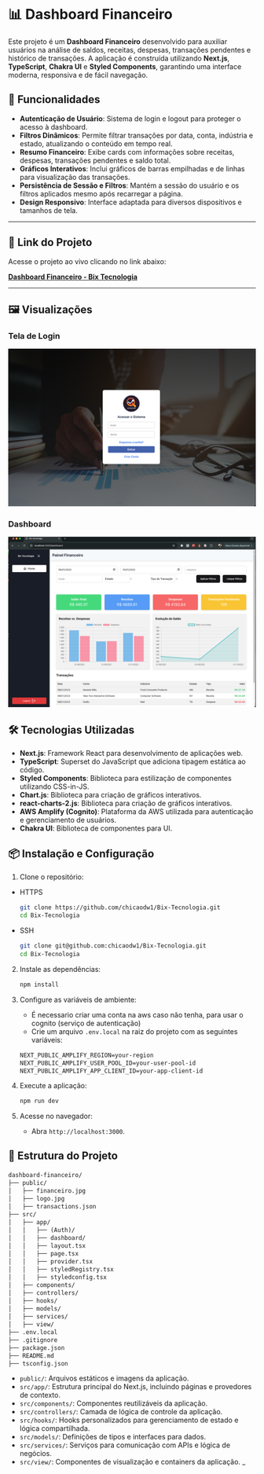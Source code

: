 # 📊 Dashboard Financeiro

Este projeto é um **Dashboard Financeiro** desenvolvido para auxiliar usuários na análise de saldos, receitas, despesas, transações pendentes e histórico de transações. A aplicação é construída utilizando **Next.js**, **TypeScript**, **Chakra UI** e **Styled Components**, garantindo uma interface moderna, responsiva e de fácil navegação.

## 🚀 Funcionalidades

- **Autenticação de Usuário**: Sistema de login e logout para proteger o acesso à dashboard.
- **Filtros Dinâmicos**: Permite filtrar transações por data, conta, indústria e estado, atualizando o conteúdo em tempo real.
- **Resumo Financeiro**: Exibe cards com informações sobre receitas, despesas, transações pendentes e saldo total.
- **Gráficos Interativos**: Inclui gráficos de barras empilhadas e de linhas para visualização das transações.
- **Persistência de Sessão e Filtros**: Mantém a sessão do usuário e os filtros aplicados mesmo após recarregar a página.
- **Design Responsivo**: Interface adaptada para diversos dispositivos e tamanhos de tela.

---

## 🔗 Link do Projeto

Acesse o projeto ao vivo clicando no link abaixo:

[**Dashboard Financeiro - Bix Tecnologia**](bix-tecnologia.vercel.app)

---

## 🖼️ Visualizações

### Tela de Login

![Tela de Login](public/screens/login01.png)

### Dashboard

![Dashboard](public/screens/dashboard.png)

## 🛠️ Tecnologias Utilizadas

- **Next.js**: Framework React para desenvolvimento de aplicações web.
- **TypeScript**: Superset do JavaScript que adiciona tipagem estática ao código.
- **Styled Components**: Biblioteca para estilização de componentes utilizando CSS-in-JS.
- **Chart.js**: Biblioteca para criação de gráficos interativos.
- **react-charts-2.js**: Biblioteca para criação de gráficos interativos.
- **AWS Amplify (Cognito)**: Plataforma da AWS utilizada para autenticação e gerenciamento de usuários.
- **Chakra UI**: Biblioteca de componentes para UI.

## 📦 Instalação e Configuração

1. Clone o repositório:

- HTTPS
  ```bash
  git clone https://github.com/chicaodw1/Bix-Tecnologia.git
  cd Bix-Tecnologia
  ```
- SSH
  ```bash
  git clone git@github.com:chicaodw1/Bix-Tecnologia.git
  cd Bix-Tecnologia
  ```

2. Instale as dependências:

   ```bash
   npm install
   ```

3. Configure as variáveis de ambiente:
   - É necessario criar uma conta na aws caso não tenha, para usar o cognito (serviço de autenticação)
   - Crie um arquivo `.env.local` na raiz do projeto com as seguintes variáveis:
   ```env
   NEXT_PUBLIC_AMPLIFY_REGION=your-region
   NEXT_PUBLIC_AMPLIFY_USER_POOL_ID=your-user-pool-id
   NEXT_PUBLIC_AMPLIFY_APP_CLIENT_ID=your-app-client-id
   ```
4. Execute a aplicação:
   ```bash
   npm run dev
   ```
5. Acesse no navegador:
   - Abra `http://localhost:3000`.

## 📂 Estrutura do Projeto

```plaintext
dashboard-financeiro/
├── public/
│   ├── financeiro.jpg
│   ├── logo.jpg
│   ├── transactions.json
├── src/
│   ├── app/
│   │   ├── (Auth)/
│   │   ├── dashboard/
│   │   ├── layout.tsx
│   │   ├── page.tsx
│   │   ├── provider.tsx
│   │   ├── styledRegistry.tsx
│   │   ├── styledconfig.tsx
│   ├── components/
│   ├── controllers/
│   ├── hooks/
│   ├── models/
│   ├── services/
│   ├── view/
├── .env.local
├── .gitignore
├── package.json
├── README.md
├── tsconfig.json
```

- `public/`: Arquivos estáticos e imagens da aplicação.
- `src/app/`: Estrutura principal do Next.js, incluindo páginas e provedores de contexto.
- `src/components/`: Componentes reutilizáveis da aplicação.
- `src/controllers/`: Camada de lógica de controle da aplicação.
- `src/hooks/`: Hooks personalizados para gerenciamento de estado e lógica compartilhada.
- `src/models/`: Definições de tipos e interfaces para dados.
- `src/services/`: Serviços para comunicação com APIs e lógica de negócios.
- `src/view/`: Componentes de visualização e containers da aplicação.
  _
